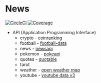 # News

[![CircleCI](https://circleci.com/gh/hieudoanm/hieudoan.news/tree/master.svg?style=svg)](https://circleci.com/gh/hieudoanm/hieudoan.news/tree/master)
[![Coverage](https://sonarcloud.io/api/project_badges/measure?project=hieudoanm_hieudoan.news&metric=coverage)](https://sonarcloud.io/summary/new_code?id=hieudoanm_hieudoan.news)

- API (Application Programming Interface)
  - crypto - [coinranking](https://coinranking.com/)
  - football - [football-data](https://football-data.org)
  - news - [newsapi](https://newsapi.org/)
  - pokemon - [pokeapi](https://pokeapi.co/)
  - quotes - [quotable](https://github.com/lukePeavey/quotable)
  - tarot
  - weather - [open weather map](https://openweathermap.org/)
  - youtube - [youtube data v3](https://developers.google.com/youtube/v3)
